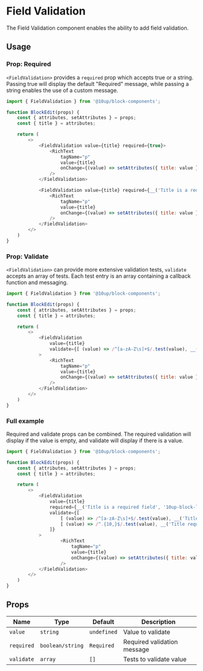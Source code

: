 # Field Validation

The Field Validation component enables the ability to add field validation.

## Usage

### Prop: Required

`<FieldValidation>` provides a `required` prop which accepts true or a string. Passing true will display the default "Required" message, while passing a string enables the use of a custom message.

```js
import { FieldValidation } from '@10up/block-components';

function BlockEdit(props) {
    const { attributes, setAttributes } = props;
    const { title } = attributes;

    return (
        <>
            <FieldValidation value={title} required={true}>
                <RichText
                    tagName="p"
                    value={title}
                    onChange={(value) => setAttributes({ title: value })}
                />
            </FieldValidation>

            <FieldValidation value={title} required={__('Title is a required field', '10up')__}>
                <RichText
                    tagName="p"
                    value={title}
                    onChange={(value) => setAttributes({ title: value })}
                />
            </FieldValidation>
        </>
    )
}
```

### Prop: Validate

`<FieldValidation>` can provide more extensive validation tests, `validate` accepts an array of tests. Each test entry is an array containing a callback function and messaging.

```js
import { FieldValidation } from '@10up/block-components';

function BlockEdit(props) {
    const { attributes, setAttributes } = props;
    const { title } = attributes;

    return (
        <>
            <FieldValidation
                value={title}
                validate={[ (value) => /^[a-zA-Z\s]+$/.test(value), __('Title requires a-z characters', '10up') ]}
            >
                <RichText
                    tagName="p"
                    value={title}
                    onChange={(value) => setAttributes({ title: value })}
                />
            </FieldValidation>
        </>
    )
}
```

### Full example

Required and validate props can be combined. The required validation will display if the value is empty, and validate will display if there is a value.

```js
import { FieldValidation } from '@10up/block-components';

function BlockEdit(props) {
    const { attributes, setAttributes } = props;
    const { title } = attributes;

    return (
        <>
            <FieldValidation
                value={title}
                required={__('Title is a required field', '10up-block-library')}
                validate={[
                    [ (value) => /^[a-zA-Z\s]+$/.test(value), __('Title requires a-z characters', '10up') ],
                    [ (value) => /^.{10,}$/.test(value), __('Title requires 10 characters or more', '10up') ],
                ]}
            >
                    <RichText
                        tagName="p"
                        value={title}
                        onChange={(value) => setAttributes({ title: value })}
                    />
            </FieldValidation>
        </>
    )
}
```

## Props

| Name       | Type              | Default  |  Description                                                   |
| ---------- | ----------------- | -------- | -------------------------------------------------------------- |
| `value` | `string` | `undefined` | Value to validate |
| `required` | `boolean/string` | `Required` | Required validation message |
| `validate` | `array` | `[]` | Tests to validate value |
